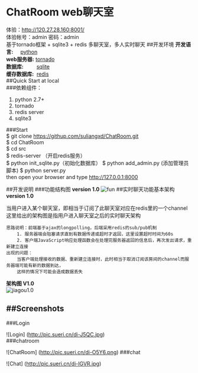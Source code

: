 # ChatRoom web聊天室        
体验：http://120.27.28.160:8001/            
体验帐号：admin  密码：admin            
基于tornado框架 + sqlite3 + redis 
多聊天室，多人实时聊天
##开发环境
**开发语言:**&nbsp;&nbsp;&nbsp;&nbsp;&nbsp;[python](https://www.python.org/)        
**web服务器:**&nbsp;[tornado](http://www.tornadoweb.org/en/stable/)    
**数据库:**&nbsp;&nbsp;&nbsp;&nbsp;&nbsp;&nbsp;&nbsp;&nbsp;&nbsp;[sqlite](https://www.sqlite.org/)     
**缓存数据库:**&nbsp;&nbsp;[redis](http://redis.io/)    
##Quick Start at local    
###依赖组件：   
1. python 2.7+
2. tornado
3. redis server
4. sqlite3   
  
###Start    
$ git clone https://githup.com/suliangxd/ChatRoom.git   
$ cd ChatRoom      
$ cd src    
$ redis-server  （开启redis服务）          
$ python init_sqlite.py（初始化数据库）
$ python add_admin.py (添加管理员脚本)
$ python server.py    
then open your browser and type http://127.0.0.1:8000       

##开发说明
###功能结构图
**version 1.0**
![fun](http://i.niupic.com/images/2015/08/04/55c0a1aac44c8.jpg)
##实时聊天功能基本架构
**version 1.0**     

当用户进入某个聊天室，即相当于订阅了此聊天室对应在redis里的一个channel      
这里给出的架构图是指用户进入聊天室之后的实时聊天架构   
        
    思路说明：前端基于ajax的longpolling，后端采用redis的sub/pub机制
        1. 服务器端会阻塞请求直到有数据传递或超时才返回，这里设置超时时间为60s
        2. 客户端JavaScript响应处理函数会在处理完服务器返回的信息后，再次发出请求，重新建立连接
    出现的问题：
        当客户端处理接收的数据、重新建立连接时，此时相当于取消订阅该房间的channel而服务器端可能有新的数据到达，
        这样的情况下可能会造成数据丢失     
**架构图 V1.0**     
![jiagou1.0](http://i.niupic.com/images/2015/08/05/55c1775f7bed6.jpg)

##Screenshots     
--
###Login    

![Login] (http://pic.sueri.cn/di-J5QC.jpg)   
###chatroom

![ChatRoom] (http://pic.sueri.cn/di-O5Y6.png)
###chat   

![Chat] (http://pic.sueri.cn/di-IGVR.jpg)
